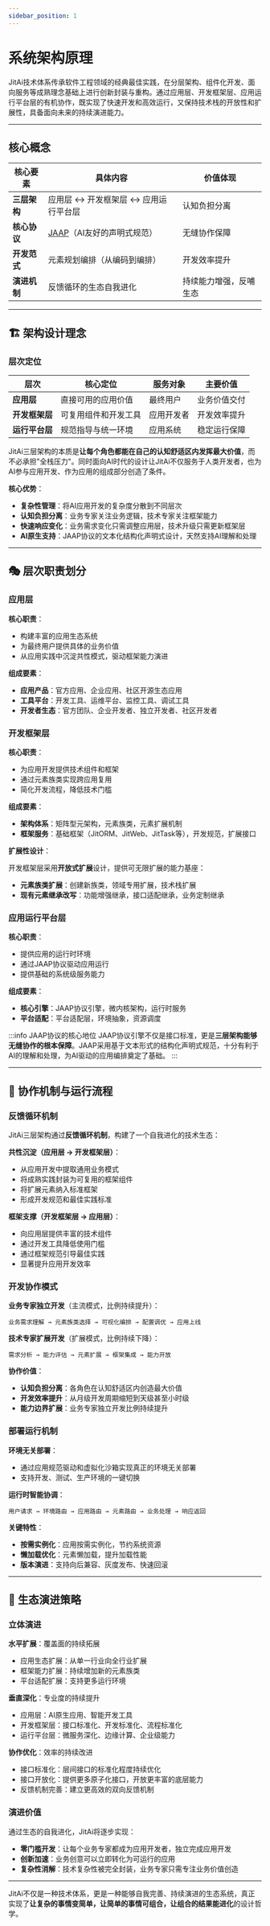 ```yaml
---
sidebar_position: 1
---
```


# 系统架构原理

JitAi技术体系传承软件工程领域的经典最佳实践，在分层架构、组件化开发、面向服务等成熟理念基础上进行创新封装与重构。通过应用层、开发框架层、应用运行平台层的有机协作，既实现了快速开发和高效运行，又保持技术栈的开放性和扩展性，具备面向未来的持续演进能力。

---

## 核心概念

| 核心要素 | 具体内容 | 价值体现 |
|---------|----------|----------|
| **三层架构** | 应用层 ↔ 开发框架层 ↔ 应用运行平台层 | 认知负担分离 |
| **核心协议** | [JAAP](../01概述/01JAAP)（AI友好的声明式规范） | 无缝协作保障 |
| **开发范式** | 元素规划编排（从编码到编排） | 开发效率提升 |
| **演进机制** | 反馈循环的生态自我进化 | 持续能力增强，反哺生态 |

---

## 🏗️ 架构设计理念

### 层次定位

| 层次 | 核心定位 | 服务对象 | 主要价值 |
|------|----------|----------|----------|
| **应用层** | 直接可用的应用价值 | 最终用户 | 业务价值交付 |
| **开发框架层** | 可复用组件和开发工具 | 应用开发者 | 开发效率提升 |
| **运行平台层** | 规范指导与统一环境 | 应用系统 | 稳定运行保障 |

JitAi三层架构的本质是**让每个角色都能在自己的认知舒适区内发挥最大价值**，而不必承担"全栈压力"。同时面向AI时代的设计让JitAi不仅服务于人类开发者，也为AI参与应用开发、作为应用的组成部分创造了条件。

**核心优势**：

- **复杂性管理**：将AI应用开发的复杂度分散到不同层次
- **认知负担分离**：业务专家关注业务逻辑，技术专家关注框架能力
- **快速响应变化**：业务需求变化只需调整应用层，技术升级只需更新框架层
- **AI原生支持**：JAAP协议的文本化结构化声明式设计，天然支持AI理解和处理

---

## 🎭 层次职责划分

### 应用层

**核心职责**：

- 构建丰富的应用生态系统
- 为最终用户提供具体的业务价值  
- 从应用实践中沉淀共性模式，驱动框架能力演进

**组成要素**：

- **应用产品**：官方应用、企业应用、社区开源生态应用
- **工具平台**：开发工具、运维平台、监控工具、调试工具
- **开发者生态**：官方团队、企业开发者、独立开发者、社区开发者

### 开发框架层

**核心职责**：

- 为应用开发提供技术组件和框架
- 通过元素族类实现跨应用复用
- 简化开发流程，降低技术门槛

**组成要素**：

- **架构体系**：矩阵型元架构，元素族类，元素扩展机制
- **框架服务**：基础框架（JitORM、JitWeb、JitTask等），开发规范，扩展接口

**扩展性设计**：

开发框架层采用**开放式扩展**设计，提供可无限扩展的能力基座：

- **元素族类扩展**：创建新族类，领域专用扩展，技术栈扩展
- **现有元素继承改写**：功能增强继承，接口适配继承，业务定制继承

### 应用运行平台层

**核心职责**：

- 提供应用的运行时环境
- 通过JAAP协议驱动应用运行
- 提供基础的系统级服务能力

**组成要素**：

- **核心引擎**：JAAP协议引擎，微内核架构，运行时服务
- **平台适配**：平台适配层，环境抽象，资源调度

:::info JAAP协议的核心地位
JAAP协议引擎不仅是接口标准，更是**三层架构能够无缝协作的根本保障**。JAAP采用基于文本形式的结构化声明式规范，十分有利于AI的理解和处理，为AI驱动的应用编排奠定了基础。
:::

---

## 🔄 协作机制与运行流程

### 反馈循环机制

JitAi三层架构通过**反馈循环机制**，构建了一个自我进化的技术生态：

**共性沉淀（应用层 → 开发框架层）**：

- 从应用开发中提取通用业务模式
- 将成熟实践封装为可复用的框架组件
- 将扩展元素纳入标准框架
- 形成开发规范和最佳实践标准

**框架支撑（开发框架层 → 应用层）**：

- 向应用层提供丰富的技术组件
- 通过开发工具降低使用门槛
- 通过框架规范引导最佳实践
- 显著提升应用开发效率

### 开发协作模式

**业务专家独立开发**（主流模式，比例持续提升）：

```
业务需求理解 → 元素族类选择 → 可视化编排 → 配置调优 → 应用上线
```

**技术专家扩展开发**（扩展模式，比例持续下降）：

```
需求分析 → 能力评估 → 元素扩展 → 框架集成 → 能力开放
```

**协作价值**：

- **认知负担分离**：各角色在认知舒适区内创造最大价值
- **开发效率提升**：从月级开发周期缩短到天级甚至小时级
- **能力边界扩展**：业务专家独立开发比例持续提升

### 部署运行机制

**环境无关部署**：

- 通过应用规范驱动和虚拟化沙箱实现真正的环境无关部署
- 支持开发、测试、生产环境的一键切换

**运行时智能协调**：

```
用户请求 → 环境路由 → 应用路由 → 元素路由 → 业务处理 → 响应返回
```

**关键特性**：

- **按需实例化**：应用按需实例化，节约系统资源
- **懒加载优化**：元素懒加载，提升加载性能
- **版本演进**：支持向后兼容、灰度发布、快速回滚

---

## 🌱 生态演进策略

### 立体演进

**水平扩展**：覆盖面的持续拓展

- 应用生态扩展：从单一行业向全行业扩展
- 框架能力扩展：持续增加新的元素族类
- 平台适配扩展：支持更多运行环境

**垂直深化**：专业度的持续提升

- 应用层：AI原生应用、智能开发工具
- 开发框架层：接口标准化、开发标准化、流程标准化
- 运行平台层：微服务深化、边缘计算、企业级能力

**协作优化**：效率的持续改进

- 接口标准化：层间接口的标准化程度持续优化
- 接口开放化：提供更多原子化接口，开放更丰富的底层能力
- 反馈机制完善：建立更高效的双向反馈机制

### 演进价值

通过生态的自我进化，JitAi将逐步实现：

- **零门槛开发**：让每个业务专家都成为应用开发者，独立完成应用开发
- **创新加速**：业务创意可以立即转化为可运行的应用
- **复杂性消解**：技术复杂性被完全封装，业务专家只需专注业务价值创造

---

JitAi不仅是一种技术体系，更是一种能够自我完善、持续演进的生态系统，真正实现了**让复杂的事情变简单，让简单的事情可组合，让组合的结果能进化**的设计哲学。
